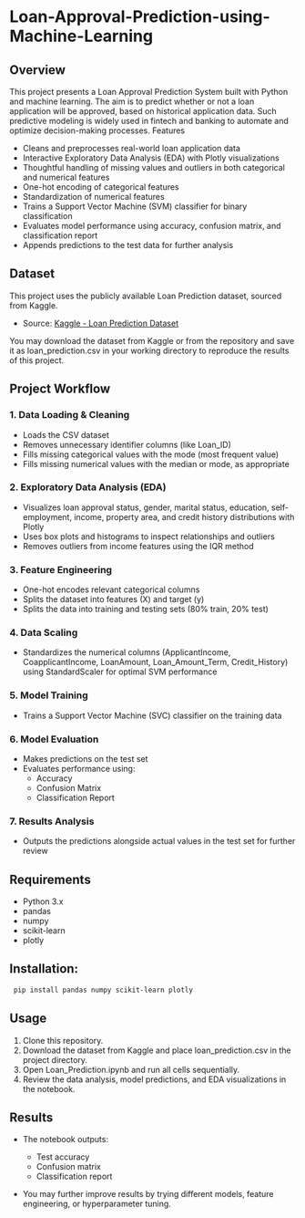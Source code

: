 # Loan-Approval-Prediction-using-Machine-Learning
## Overview
This project presents a Loan Approval Prediction System built with Python and machine learning. The aim is to predict whether or not a loan application will be approved, based on historical application data. Such predictive modeling is widely used in fintech and banking to automate and optimize decision-making processes.
Features
- Cleans and preprocesses real-world loan application data
- Interactive Exploratory Data Analysis (EDA) with Plotly visualizations
- Thoughtful handling of missing values and outliers in both categorical and numerical features
- One-hot encoding of categorical features
- Standardization of numerical features
- Trains a Support Vector Machine (SVM) classifier for binary classification
- Evaluates model performance using accuracy, confusion matrix, and classification report
- Appends predictions to the test data for further analysis
## Dataset
This project uses the publicly available Loan Prediction dataset, sourced from Kaggle.
- Source: [Kaggle - Loan Prediction Dataset](https://www.kaggle.com/datasets/ninzaami/loan-predication)

You may download the dataset from Kaggle or from the repository and save it as loan_prediction.csv in your working directory to reproduce the results of this project.

## Project Workflow
### 1. Data Loading & Cleaning

- Loads the CSV dataset
- Removes unnecessary identifier columns (like Loan_ID)
- Fills missing categorical values with the mode (most frequent value)
- Fills missing numerical values with the median or mode, as appropriate 

### 2. Exploratory Data Analysis (EDA)

- Visualizes loan approval status, gender, marital status, education, self-employment, income, property area, and credit history distributions with Plotly
- Uses box plots and histograms to inspect relationships and outliers
- Removes outliers from income features using the IQR method

### 3. Feature Engineering

- One-hot encodes relevant categorical columns
- Splits the dataset into features (X) and target (y)
- Splits the data into training and testing sets (80% train, 20% test)

### 4. Data Scaling

- Standardizes the numerical columns (ApplicantIncome, CoapplicantIncome, LoanAmount, Loan_Amount_Term, Credit_History) using StandardScaler for optimal SVM performance

### 5. Model Training

- Trains a Support Vector Machine (SVC) classifier on the training data

### 6. Model Evaluation

- Makes predictions on the test set
- Evaluates performance using:
  * Accuracy
  * Confusion Matrix
  * Classification Report

### 7. Results Analysis

- Outputs the predictions alongside actual values in the test set for further review


## Requirements
- Python 3.x
- pandas
- numpy
- scikit-learn
- plotly

## Installation:
```bash
 pip install pandas numpy scikit-learn plotly 
 ```

## Usage
1. Clone this repository.
2. Download the dataset from Kaggle and place loan_prediction.csv in the project directory.
3. Open Loan_Prediction.ipynb and run all cells sequentially.
4. Review the data analysis, model predictions, and EDA visualizations in the notebook.

## Results
- The notebook outputs:
  * Test accuracy
  * Confusion matrix
  * Classification report

- You may further improve results by trying different models, feature engineering, or hyperparameter tuning.
